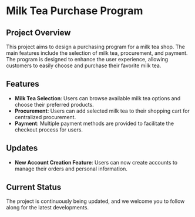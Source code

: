 # Milk Tea Purchase Program

## Project Overview

This project aims to design a purchasing program for a milk tea shop. The main features include the selection of milk tea, procurement, and payment. The program is designed to enhance the user experience, allowing customers to easily choose and purchase their favorite milk tea.

## Features

- **Milk Tea Selection**: Users can browse available milk tea options and choose their preferred products.
- **Procurement**: Users can add selected milk tea to their shopping cart for centralized procurement.
- **Payment**: Multiple payment methods are provided to facilitate the checkout process for users.

## Updates

- **New Account Creation Feature**: Users can now create accounts to manage their orders and personal information.

## Current Status

The project is continuously being updated, and we welcome you to follow along for the latest developments.

